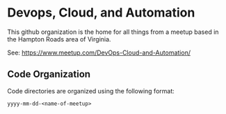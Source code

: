 # Devops, Cloud, and Automation

This github organization is the home for all things from a meetup based in the Hampton Roads area of Virginia.

See: https://www.meetup.com/DevOps-Cloud-and-Automation/

## Code Organization

Code directories are organized using the following format:

```
yyyy-mm-dd-<name-of-meetup>
```
